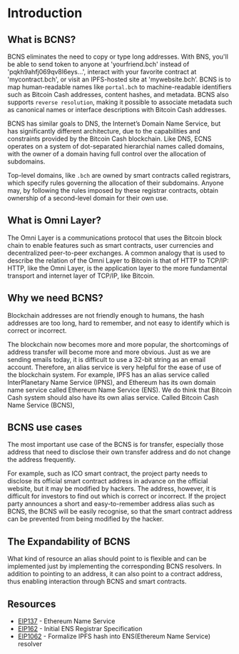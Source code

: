 # Introduction

## What is BCNS?
BCNS eliminates the need to copy or type long addresses. With BNS, you'll be able to send token to anyone at 'yourfriend.bch' instead of 'pqkh9ahfj069qv8l6eys...', interact with your favorite contract at 'mycontract.bch', or visit an IPFS-hosted site at 'mywebsite.bch’.
BCNS is to map human-readable names like `portal.bch` to machine-readable identifiers such as Bitcoin Cash addresses, content hashes, and metadata. BCNS also supports `reverse resolution`, making it possible to associate metadata such as canonical names or interface descriptions with Bitcoin Cash addresses.

BCNS has similar goals to DNS, the Internet’s Domain Name Service, but has significantly different architecture, due to the capabilities and constraints provided by the Bitcoin Cash blockchain. Like DNS, ECNS operates on a system of dot-separated hierarchial names called domains, with the owner of a domain having full control over the allocation of subdomains.

Top-level domains, like `.bch` are owned by smart contracts called registrars, which specify rules governing the allocation of their subdomains. Anyone may, by following the rules imposed by these registrar contracts, obtain ownership of a second-level domain for their own use.

## What is Omni Layer?
The Omni Layer is a communications protocol that uses the Bitcoin block chain to enable features such as smart contracts, user currencies and decentralized peer-to-peer exchanges. A common analogy that is used to describe the relation of the Omni Layer to Bitcoin is that of HTTP to TCP/IP: HTTP, like the Omni Layer, is the application layer to the more fundamental transport and internet layer of TCP/IP, like Bitcoin.

## Why we need BCNS?
Blockchain addresses are not friendly enough to humans, the hash addresses are too long, hard to remember, and not easy to identify which is correct or incorrect.  

The blockchain now becomes more and more popular, the shortcomings of address transfer will become more and more obvious. Just as we are sending emails today, it is difficult to use a 32-bit string as an email account. Therefore, an alias service is very helpful for the ease of use of the blockchain system. For example, IPFS has an alias service called InterPlanetary Name Service (IPNS), and Ethereum has its own domain name service called Ethereum Name Service (ENS). We do think that Bitcoin Cash system should also have its own alias service. Called Bitcoin Cash Name Service (BCNS),

## BCNS use cases
The most important use case of the BCNS is for transfer, especially those address that need to disclose their own transfer address and do not change the address frequently.

For example, such as ICO smart contract, the project party needs to disclose its official smart contract address in advance on the official website, but it may be modified by hackers. The address, however, it is difficult for investors to find out which is correct or incorrect. If the project party announces a short and easy-to-remember address alias such as BCNS, the BCNS will be easily recognise, so that the smart contract address can be prevented from being modified by the hacker.

## The Expandability of BCNS
What kind of resource an alias should point to is flexible and can be implemented just by implementing the corresponding BCNS resolvers. In addition to pointing to an address, it can also point to a contract address, thus enabling interaction through BCNS and smart contracts.

## Resources
- [EIP137](https://github.com/ethereum/EIPs/blob/master/EIPS/eip-137.md) - Ethereum Name Service
- [EIP162](https://github.com/ethereum/EIPs/blob/master/EIPS/eip-162.md) - Initial ENS Registrar Specification
- [EIP1062](https://github.com/ethereum/EIPs/blob/master/EIPS/eip-1062.md) - Formalize IPFS hash into ENS(Ethereum Name Service) resolver
